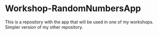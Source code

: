 # Workshop-RandomNumbersApp
This is a repository with the app that will be used in one of my workshops. Simpler version of my other repository.
